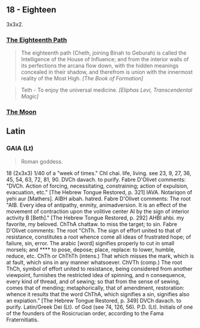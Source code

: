 ## 18 - Eighteen
3x3x2.

### [The Eighteenth Path](/keys/Ch)
> The eighteenth path (Cheth, joining Binah to Geburah) is called the Intelligence of the House of Influence; and from the interior walls of its perfections the arcana flow down, with the hidden meanings concealed in their shadow, and therefrom is union with the innermost reality of the Most High. *[The Book of Formation]*

> Teth - To enjoy the universal medicine. *[Eliphas Levi, Transcendental Magic]*

### [The Moon](/keys/Q)

## Latin

### GAIA (Lt)
> Roman goddess.

18 (2x3x3)
1/40 of a "week of times."
ChI chai. life, living. see 23, 9, 27, 36, 45, 54, 63, 72, 81,
90.
DVCh davach. to purify. Fabre D'Olivet comments: "DVCh. Action of
forcing, necessitating, constraining; action of expulsion,
evacuation, etc." [The Hebrew Tongue Restored, p. 321]
IAVA. Notariqon of yehi aur [Mathers].
AIBH aibah. hatred. Fabre D'Olivet comments: The root "AIB. Every
idea of antipathy, enmity, animadversion. It is an effect of the
movement of contraction upon the volitive center AI by the sign of
interior activity B [Beth]." [The Hebrew Tongue Restored, p. 292]
AHBI ahbi. my favorite, my beloved.
ChThA chattaw. to miss the target; to sin. Fabre D'Olivet
comments: The root "ChTh. The sign of effort united to that of
resistance, constitutes a root whence come all ideas of frustrated
hope; of failure, sin, error. The arabic [word] signifies
properly to cut in small morsels; and **** to pose, depose; place,
replace: to lower, humble, reduce, etc. ChTh or ChThTh (intens.)
That which misses the mark, which is at fault, which sins in any
manner whatsoever. ChVTh (comp.) The root ThCh, symbol of effort
united to resistance, being considered from another viewpoint,
furnishes the restricted idea of spinning, and n consequence,
every kind of thread, and of sewing; so that from the sense of
sewing, comes that of mending; metaphorically, that of amendment,
restoration: whence it results that the word ChThA, which
signifies a sin, signifies also an expiation." [The Hebrew Tongue
Restored, p. 349]
DVCh davach. to purify.
Latin/Greek
Dei (Lt). of God (see 74, 126, 56).
P.D. (Lt). Initials of one of the founders of the Rosicrucian
order, according to the Fama Fraternitiatis.